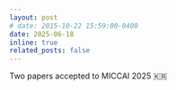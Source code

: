 ```yaml
---
layout: post
# date: 2015-10-22 15:59:00-0400
date: 2025-06-18
inline: true
related_posts: false
---
```


Two papers accepted to MICCAI 2025 🇰🇷
